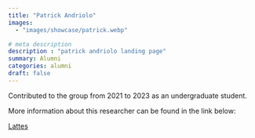 ```yaml
---
title: "Patrick Andriolo"
images: 
  - "images/showcase/patrick.webp"

# meta description
description : "patrick andriolo landing page"
summary: Alumni
categories: alumni
draft: false
---
```


Contributed to the group from 2021 to 2023 as an undergraduate student.

More information about this researcher can be found in the link below:

[Lattes](http://lattes.cnpq.br/7845214151868455)<br>
